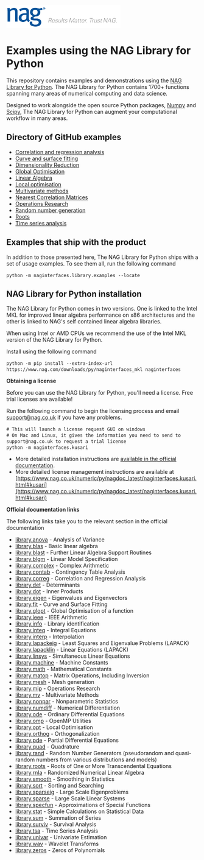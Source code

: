 ![NAG Logo](./nag_logo.png)

# Examples using the NAG Library for Python

This repository contains examples and demonstrations using the [NAG Library for Python](https://www.nag.co.uk/nag-library-python).  The NAG Library for Python contains 1700+ functions spanning many areas of numerical computing and data science.  

Designed to work alongside the open source Python packages, [Numpy](http://www.numpy.org/) and [Scipy](https://www.scipy.org/), The NAG Library for Python can augment your computational workflow in many areas.

## Directory of GitHub examples

* [Correlation and regression analysis](https://github.com/numericalalgorithmsgroup/NAGPythonExamples/tree/master/correlation_and_regression_analysis)
* [Curve and surface fitting](https://github.com/numericalalgorithmsgroup/NAGPythonExamples/tree/master/curve_and_surface_fitting)
* [Dimensionality Reduction](https://github.com/numericalalgorithmsgroup/NAGPythonExamples/tree/master/dimension_reduction)
* [Global Optimisation](https://github.com/numericalalgorithmsgroup/NAGPythonExamples/tree/master/global_optimisation)
* [Linear Algebra](https://github.com/numericalalgorithmsgroup/NAGPythonExamples/tree/master/linear_algebra)
* [Local optimisation](https://github.com/numericalalgorithmsgroup/NAGPythonExamples/tree/master/local_optimisation)
* [Multivariate methods](https://github.com/numericalalgorithmsgroup/NAGPythonExamples/tree/master/multivariate_methods)
* [Nearest Correlation Matrices](https://github.com/numericalalgorithmsgroup/NAGPythonExamples/tree/master/neareast_correlation_matrices)
* [Operations Research](https://github.com/numericalalgorithmsgroup/NAGPythonExamples/tree/master/operations_research)
* [Random number generation](https://github.com/numericalalgorithmsgroup/NAGPythonExamples/tree/master/random_number_generation)
* [Roots](https://github.com/numericalalgorithmsgroup/NAGPythonExamples/tree/master/roots)
* [Time series analysis](https://github.com/numericalalgorithmsgroup/NAGPythonExamples/tree/master/time_series_analysis)

## Examples that ship with the product 

In addition to those presented here, The NAG Library for Python ships with a set of usage examples.  To see them all, run the following command 

```
python -m naginterfaces.library.examples --locate
```

## NAG Library for Python installation

The NAG Library for Python comes in two versions. One is linked to the Intel MKL for improved linear algebra performance on x86 architectures and the other is linked to NAG's self contained linear algebra libraries.

When using Intel or AMD CPUs we recommend the use of the Intel MKL version of the NAG Library for Python. 

Install using the following command

```
python -m pip install --extra-index-url https://www.nag.com/downloads/py/naginterfaces_mkl naginterfaces
```

**Obtaining a license** 

Before you can use the NAG Library for Python, you'll need a license.  Free trial licenses are available!

Run the following command to begin the licensing process and email [support@nag.co.uk](mailto:support@nag.co.uk) if you have any problems.

```
# This will launch a license request GUI on windows
# On Mac and Linux, it gives the information you need to send to support@nag.co.uk to request a trial license
python -m naginterfaces.kusari
```

* More detailed installation instructions are [available in the official documentation](https://www.nag.co.uk/numeric/py/nagdoc_latest/readme.html#installation).
* More detailed license management instructions are available at [https://www.nag.co.uk/numeric/py/nagdoc_latest/naginterfaces.kusari.html#kusari](https://www.nag.co.uk/numeric/py/nagdoc_latest/naginterfaces.kusari.html#kusari)

**Official documentation links** 

The following links take you to the relevant section in the official documentation

* [library.anova](https://www.nag.co.uk/numeric/py/nagdoc_latest/naginterfaces.library.anova.html) - Analysis of Variance
* [library.blas](https://www.nag.co.uk/numeric/py/nagdoc_latest/naginterfaces.library.blas.html) - Basic linear algebra
* [library.blast](https://www.nag.co.uk/numeric/py/nagdoc_latest/naginterfaces.library.blast.html) - Further Linear Algebra Support Routines
* [library.blgm](https://www.nag.co.uk/numeric/py/nagdoc_latest/naginterfaces.library.blgm.html) - Linear Model Specification
* [library.complex](https://www.nag.co.uk/numeric/py/nagdoc_latest/naginterfaces.library.complex.html#module-naginterfaces.library.complex) - Complex Arithmetic
* [library.contab](https://www.nag.co.uk/numeric/py/nagdoc_latest/naginterfaces.library.contab.html) - Contingency Table Analysis
* [library.correg](https://www.nag.co.uk/numeric/py/nagdoc_latest/naginterfaces.library.correg.html) - Correlation and Regression Analysis
* [library.det](https://www.nag.co.uk/numeric/py/nagdoc_latest/naginterfaces.library.det.html) - Determinants
* [library.dot](https://www.nag.co.uk/numeric/py/nagdoc_latest/naginterfaces.library.dot.html) - Inner Products
* [library.eigen](https://www.nag.co.uk/numeric/py/nagdoc_latest/naginterfaces.library.eigen.html) - Eigenvalues and Eigenvectors
* [library.fit](https://www.nag.co.uk/numeric/py/nagdoc_latest/naginterfaces.library.fit.html) - Curve and Surface Fitting
* [library.glopt](https://www.nag.co.uk/numeric/py/nagdoc_latest/naginterfaces.library.glopt.html) - Global Optimisation of a function
* [library.ieee](https://www.nag.co.uk/numeric/py/nagdoc_latest/naginterfaces.library.ieee.html) - IEEE Arithmetic
* [library.info](https://www.nag.co.uk/numeric/py/nagdoc_latest/naginterfaces.library.info.html) - Library identification
* [library.inteq](https://www.nag.co.uk/numeric/py/nagdoc_latest/naginterfaces.library.inteq.html) - Integral Equations
* [library.interp](https://www.nag.co.uk/numeric/py/nagdoc_latest/naginterfaces.library.interp.html) - Interpolation
* [library.lapackeig](https://www.nag.co.uk/numeric/py/nagdoc_latest/naginterfaces.library.lapackeig.html) - Least Squares and Eigenvalue Problems (LAPACK)
* [library.lapacklin](https://www.nag.co.uk/numeric/py/nagdoc_latest/naginterfaces.library.lapacklin.html) - Linear Equations (LAPACK)
* [library.linsys](https://www.nag.co.uk/numeric/py/nagdoc_latest/naginterfaces.library.linsys.html) - Simultaneous Linear Equations
* [library.machine](https://www.nag.co.uk/numeric/py/nagdoc_latest/naginterfaces.library.machine.html) - Machine Constants
* [library.math](https://www.nag.co.uk/numeric/py/nagdoc_latest/naginterfaces.library.math.html) - Mathematical Constants
* [library.matop](https://www.nag.co.uk/numeric/py/nagdoc_latest/naginterfaces.library.matop.html) - Matrix Operations, Including Inversion
* [library.mesh](https://www.nag.co.uk/numeric/py/nagdoc_latest/naginterfaces.library.mesh.html) - Mesh generation
* [library.mip](https://www.nag.co.uk/numeric/py/nagdoc_latest/naginterfaces.library.mip.html) - Operations Research
* [library.mv](https://www.nag.co.uk/numeric/py/nagdoc_latest/naginterfaces.library.mv.html) - Multivariate Methods
* [library.nonpar](https://www.nag.co.uk/numeric/py/nagdoc_latest/naginterfaces.library.nonpar.html) - Nonparametric Statistics
* [library.numdiff](https://www.nag.co.uk/numeric/py/nagdoc_latest/naginterfaces.library.numdiff.html) - Numerical Differentiation
* [library.ode](https://www.nag.co.uk/numeric/py/nagdoc_latest/naginterfaces.library.ode.html) - Ordinary Differential Equations
* [library.omp](https://www.nag.co.uk/numeric/py/nagdoc_latest/naginterfaces.library.omp.html) - OpenMP Utilities
* [library.opt](https://www.nag.co.uk/numeric/py/nagdoc_latest/naginterfaces.library.opt.html) - Local Optimisation
* [library.orthog](https://www.nag.co.uk/numeric/py/nagdoc_latest/naginterfaces.library.orthog.html) - Orthogonalization
* [library.pde](https://www.nag.co.uk/numeric/py/nagdoc_latest/naginterfaces.library.pde.html) - Partial Differential Equations
* [library.quad](https://www.nag.co.uk/numeric/py/nagdoc_latest/naginterfaces.library.quad.html) - Quadrature
* [library.rand](https://www.nag.co.uk/numeric/py/nagdoc_latest/naginterfaces.library.rand.html) - Random Number Generators (pseudorandom and quasi-random numbers from various distributions and models)
* [library.roots](https://www.nag.co.uk/numeric/py/nagdoc_latest/naginterfaces.library.roots.html) - Roots of One or More Transcendental Equations
* [library.rnla](https://www.nag.co.uk/numeric/py/nagdoc_latest/naginterfaces.library.rnla.html) - Randomized Numerical Linear Algebra
* [library.smooth](https://www.nag.co.uk/numeric/py/nagdoc_latest/naginterfaces.library.smooth.html) - Smoothing in Statistics
* [library.sort](https://www.nag.co.uk/numeric/py/nagdoc_latest/naginterfaces.library.sort.html) - Sorting and Searching
* [library.sparseig](https://www.nag.co.uk/numeric/py/nagdoc_latest/naginterfaces.library.sparseig.html) - Large Scale Eigenproblems
* [library.sparse](https://www.nag.co.uk/numeric/py/nagdoc_latest/naginterfaces.library.sparse.html) - Large Scale Linear Systems
* [library.specfun](https://www.nag.co.uk/numeric/py/nagdoc_latest/naginterfaces.library.specfun.html) - Approximations of Special Functions
* [library.stat](https://www.nag.co.uk/numeric/py/nagdoc_latest/naginterfaces.library.stat.html) - Simple Calculations on Statistical Data
* [library.sum](https://www.nag.co.uk/numeric/py/nagdoc_latest/naginterfaces.library.sum.html) - Summation of Series
* [library.surviv](https://www.nag.co.uk/numeric/py/nagdoc_latest/naginterfaces.library.surviv.html) - Survival Analysis
* [library.tsa](https://www.nag.co.uk/numeric/py/nagdoc_latest/naginterfaces.library.tsa.html) - Time Series Analysis
* [library.univar](https://www.nag.co.uk/numeric/py/nagdoc_latest/naginterfaces.library.univar.html) - Univariate Estimation
* [library.wav](https://www.nag.co.uk/numeric/py/nagdoc_latest/naginterfaces.library.wav.html) - Wavelet Transforms
* [library.zeros](https://www.nag.co.uk/numeric/py/nagdoc_latest/naginterfaces.library.zeros.html) - Zeros of Polynomials
